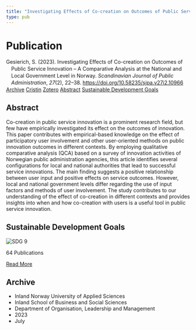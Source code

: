 ```yaml
---
title: "Investigating Effects of Co-creation on Outcomes of Public Service Innovation – A Comparative Analysis at the National and Local Government Level in Norway"
type: pub
---
```

<h1>Publication</h1>
<article id="csl-bib-container-3ZSFZ2DG" class="csl-bib-container">
  <div class="csl-bib-body" style="line-height: 1.35; padding-left: 1em; text-indent:-1em;">
  <div class="csl-entry">Gesierich, S. (2023). Investigating Effects of Co-creation on Outcomes of Public Service Innovation &#x2013; A Comparative Analysis at the National and Local Government Level in Norway. <i>Scandinavian Journal of Public Administration</i>, <i>27</i>(2), 22&#x2013;38. <a href="https://doi.org/10.58235/sjpa.v27i2.10966">https://doi.org/10.58235/sjpa.v27i2.10966</a></div>
</div>
  <div class="csl-bib-buttons">
    <a href="#taxonomy-article-3ZSFZ2DG" class="csl-bib-button">Archive</a>
    <a href="https://app.cristin.no/results/show.jsf?id=2161823" alt="Cristin URL" class="csl-bib-button">Cristin</a>
    <a href="http://zotero.org/groups/5022929/items/3ZSFZ2DG" alt="Zotero URL" class="csl-bib-button">Zotero</a>
    <a href="#abstract-article-3ZSFZ2DG" class="csl-bib-button">Abstract</a>
    <a href="#sdg-article-3ZSFZ2DG" class="csl-bib-button">Sustainable Development Goals</a>
  </div>
  <div id="csl-bib-meta-container-3ZSFZ2DG"></div>
</article>
<div id="csl-bib-meta-3ZSFZ2DG" class="csl-bib-meta">
  <article id="abstract-article-3ZSFZ2DG" class="abstract-article">
    <h1>Abstract</h1>
    Co-creation in public service innovation is a prominent research field, but few have empirically investigated its effect on the outcomes of innovation. This paper contributes with empirical-based knowledge on the effect of participatory user involvement and other user-oriented methods on public innovation outcomes in different contexts. By employing qualitative comparative analysis (QCA) based on a survey of innovation activities of Norwegian public administration agencies, this article identifies several configurations for local and national authorities that lead to successful service innovations. The main finding suggests a positive relationship between user input and positive effects on service outcomes. However, local and national government levels differ regarding the use of input factors and methods of user involvement. The study contributes to our understanding of the effect of co-creation in different contexts and provides insights into when and how co-creation with users is a useful tool in public service innovation.
  </article>
  <article id="sdg-article-3ZSFZ2DG" class="sdg-article">
    <h1>Sustainable Development Goals</h1>
    <div class="sdg-container"><div id="sdg9" class="sdg">
<img src="{{< params subfolder >}}images/sdg/sdg09_en.png" class="image" alt="SDG 9">
<div class="sdg-overlay">
<p class="sdg-publication-count"><span>64</span> Publications</p>
<p><a href="https://sdgs.un.org/goals/goal9" class="sdg-read-more">Read More</a></p>
</div>
</div></div>
  </article>
  <article id="taxonomy-article-3ZSFZ2DG" class="taxonomy-article">
    <h1>Archive</h1>
    <ul>
      <li>Inland Norway University of Applied Sciences</li>
      <li>Inland School of Business and Social Sciences</li>
      <li>Department of Organisation, Leadership and Management</li>
      <li>2023</li>
      <li>July</li>
    </ul>
  </article>
</div>
